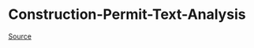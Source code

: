 # Construction-Permit-Text-Analysis

[Source](https://data.baltimorecity.gov/Housing-Development/Housing-Permits/fesm-tgxf)
